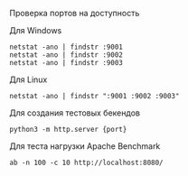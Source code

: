 Проверка портов на доступность

Для Windows
```
netstat -ano | findstr :9001
netstat -ano | findstr :9002
netstat -ano | findstr :9003
```

Для Linux
```
netstat -ano | findstr ":9001 :9002 :9003"
```

Для создания тестовых бекендов
```
python3 -m http.server {port}
```

Для теста нагрузки
Apache Benchmark
```
ab -n 100 -c 10 http://localhost:8080/
```